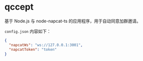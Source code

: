 # qccept

基于 Node.js 与 node-napcat-ts 的应用程序，用于自动同意加群邀请。

`config.json` 内容如下：

```json
{
  "napcatWs": "ws://127.0.0.1:3001",
  "napcatToken": "token"
}
```
